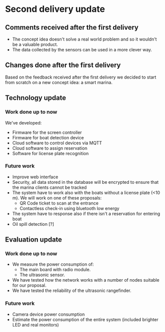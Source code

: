# Second delivery update

## Comments received after the first delivery

- The concept idea doesn't solve a real world problem and so it wouldn't be a valuable product.
- The data collected by the sensors can be used in a more clever way.

## Changes done after the first delivery

Based on the feedback received after the first delivery we decided to start from scratch on a new concept idea: a smart marina.

## Technology update

### Work done up to now

We've developed:
- Firmware for the screen controller
- Firmware for boat detection device
- Cloud software to control devices via MQTT
- Cloud software to assign reservation
- Software for license plate recognition

### Future work
- Improve web interface
- Security, all data stored in the database will be encrypted to ensure that the marina clients cannot be tracked
- The system have to work also with the boats without a license plate (<10 m).
  We will work on one of these proposals: 
    - QR Code ticket to scan at the entrance
    - Contactless check-in using bluetooth low energy
- The system have to response also if there isn't a reservation for entering boat
- Oil spill detection [?]
## Evaluation update

### Work done up to now

- We measure the power consumption of:
  - The main board with radio module.
  - The ultrasonic sensor.
- We have tested how the network works with a number of nodes suitable for our proposal.
- We have tested the reliability of the ultrasonic rangefinder.

### Future work

- Camera device power consumption
- Estimate the power consumption of the entire system (included brighter LED and real monitors)
